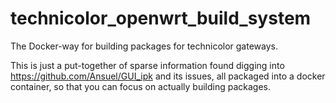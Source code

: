 # technicolor_openwrt_build_system
The Docker-way for building packages for technicolor gateways.

This is just a put-together of sparse information found digging into https://github.com/Ansuel/GUI_ipk and its issues, all packaged into a docker container, so that you can focus on actually building packages.
